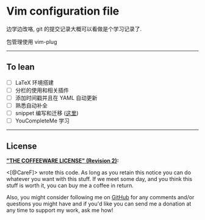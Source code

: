# Vim configuration file # 

边学边改咯, git 的提交记录大概可以看做是个学习记录了. 

包管理使用 vim-plug

--------
## To lean ## 

- [ ] LaTeX 环境搭建
- [ ] 分栏的使用和相关插件
- [ ] 添加时间戳并且在 YAML 自动更新 
- [ ] 熟悉自动补全
- [ ] snippet 编写和迁移 ([这里](http://mednoter.com/UltiSnips.html))
- [ ] YouCompleteMe 学习

--------

## License ##

**["THE COFFEEWARE LICENSE" (Revision
2)](https://github.com/Jmlevick/coffeeware-license):**

<[@CareF]> wrote this code. As long as you retain this notice you can
do whatever you want with this stuff. If we meet some day, and you
think this stuff is worth it, you can buy me a coffee in return. 

Also, you might consider following me on [GitHub](https://github.com/CareF) 
for any comments and/or questions you might have and if you'd like you
can send me a donation at any time to support my work, ask me how!

